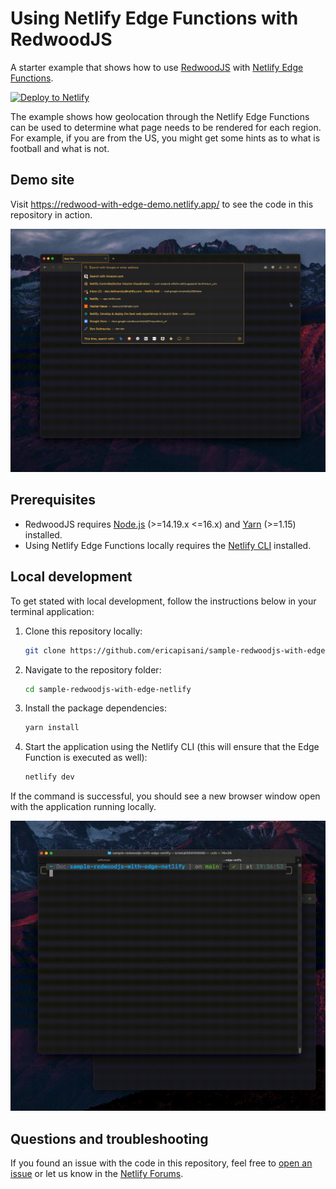 # Using Netlify Edge Functions with RedwoodJS

A starter example that shows how to use [RedwoodJS](https://redwoodjs.com/) with [Netlify Edge Functions](https://docs.netlify.com/netlify-labs/experimental-features/edge-functions/).

[![Deploy to Netlify](https://www.netlify.com/img/deploy/button.svg)](https://app.netlify.com/start/deploy?repository=https://github.com/ericapisani/sample-redwoodjs-with-edge-netlify)

The example shows how geolocation through the Netlify Edge Functions can be used to determine what page needs to be rendered for each region. For example, if you are from the US, you might get some hints as to what is football and what is not.

## Demo site

Visit https://redwood-with-edge-demo.netlify.app/ to see the code in this repository in action.

![Example of a result from a RedwoodJS-powered application on Netlify Edge Functions](media/us_football.gif)

## Prerequisites

- RedwoodJS requires [Node.js](https://nodejs.org/en/) (>=14.19.x <=16.x) and [Yarn](https://yarnpkg.com/) (>=1.15) installed.
- Using Netlify Edge Functions locally requires the [Netlify CLI](https://www.npmjs.com/package/netlify-cli) installed.

## Local development

To get stated with local development, follow the instructions below in your terminal application:

1. Clone this repository locally:
    ```bash
    git clone https://github.com/ericapisani/sample-redwoodjs-with-edge-netlify
    ```

2. Navigate to the repository folder:
    ```bash
    cd sample-redwoodjs-with-edge-netlify
    ```

3. Install the package dependencies:
    ```bash
    yarn install
    ```

4. Start the application using the Netlify CLI (this will ensure that the Edge Function is executed as well):
    ```bash
    netlify dev
    ```

If the command is successful, you should see a new browser window open with the application running locally.

![Running the application locally](media/netlify_dev.gif)

## Questions and troubleshooting

If you found an issue with the code in this repository, feel free to [open an issue](https://github.com/ericapisani/sample-redwoodjs-with-edge-netlify/issues) or let us know in the [Netlify Forums](https://answers.netlify.com/).